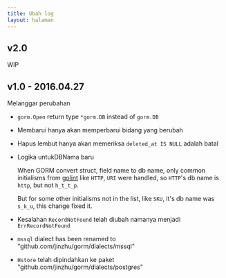 ```yaml
---
title: Ubah log
layout: halaman
---
```


## v2.0

WIP

## v1.0 - 2016.04.27

Melanggar perubahan

* `gorm.Open` return type `*gorm.DB` instead of `gorm.DB`

* Membarui hanya akan memperbarui bidang yang berubah

* Hapus lembut hanya akan memeriksa ` deleted_at IS NULL ` adalah batal

* Logika untukDBNama baru
    
    When GORM convert struct, field name to db name, only common initialisms from [golint](https://github.com/golang/lint/blob/master/lint.go#L702) like `HTTP`, `URI` were handled, so `HTTP`'s db name is `http`, but not `h_t_t_p`.
    
    But for some other initialisms not in the list, like `SKU`, it's db name was `s_k_u`, this change fixed it.

* Kesalahan `RecordNotFound` telah diubah namanya menjadi `ErrRecordNotFound`

* `mssql` dialect has been renamed to "github.com/jinzhu/gorm/dialects/mssql"

* `Hstore` telah dipindahkan ke paket "github.com/jinzhu/gorm/dialects/postgres"